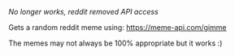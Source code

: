 *No longer works, reddit removed API access*

Gets a random reddit meme using: https://meme-api.com/gimme

The memes may not always be 100% appropriate but it works :)
